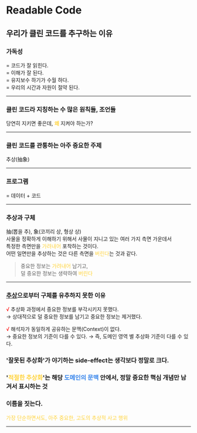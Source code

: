# Readable Code
## 우리가 클린 코드를 추구하는 이유
### 가독성
= 코드가 잘 읽힌다.   
= 이해가 잘 된다.   
= 유지보수 하기가 수월 하다.   
= 우리의 시간과 자원이 절약 된다.   

***

### 클린 코드라 지칭하는 수 많은 원칙들, 조언들
당연히 지키면 좋은데, <span style="color: #ffd33d">**왜**</span> 지켜야 하는가?

***

### 클린 코드를 관통하는 아주 중요한 주제
추상(抽象)

***

### 프로그램
= 데이터 + 코드

***

### 추상과 구체
抽(뽑을 추), 象(코끼리 상, 형상 상)   
사물을 정확하게 이해하기 위해서 
사물이 지니고 있는 여러 가지 측면 가운데서    
특정한 측면만을 <span style="color: #ffd33d">가려내어</span> 포착하는 것이다.   
어떤 일면만을 추상하는 것은 다른 측면을 <span style="color: #ffd33d">버린다</span>는 것과 같다.

> 중요한 정보는 <span style="color: #ffd33d">가려내어</span> 남기고,    
덜 중요한 정보는 생략하여 <span style="color: #ffd33d">버린다</span>

***

### <U>추상</U>으로부터 구체를 유추하지 못한 이유   
<span style="color: #ff0000">√</span> 추상화 과정에서 중요한 정보를 부각시키지 못했다.   
→ 상대적으로 덜 중요한 정보를 남기고 중요한 정보는 제거했다. 

<span style="color: #ff0000">√</span> 해석자가 동일하게 공유하는 문맥(Context)이 없다.   
→ 중요한 정보의 기준이 다를 수 있다.
→ 즉, 도메인 영역 별 추상화 기준이 다를 수 있다.

### '잘못된 추상화'가 야기하는 side-effect는 생각보다 정말로 크다.

### '<span style="color: #ffd33d">적절한 추상화</span>'는 해당 <span style="color: #3483eb">도메인의 문맥</span> 안에서, 정말 중요한 핵심 개념만 남겨서 표시하는 것

### 이름을 짓는다.
<span style="color: #ffd33d">가장 단순하면서도, 아주 중요한, 고도의 추상적 사고 행위</span>
***

